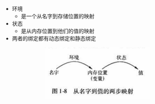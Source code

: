 
* 环境
    - 是一个从名字到存储位置的映射
* 状态    
    - 是从内存位置到他们的值的映射
* 两者的绑定都有动态绑定和静态绑定

<div align=center><img alt="图1.8 - 从名字到值的两步映射.jpg" src="图1.8 - 从名字到值的两步映射.jpg" height="140"/></div>

